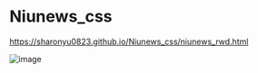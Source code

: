 # Niunews_css

https://sharonyu0823.github.io/Niunews_css/niunews_rwd.html

![image](https://user-images.githubusercontent.com/111546956/206956721-66f078ce-d755-4ae1-ba81-da4c53cc6c7c.png)

